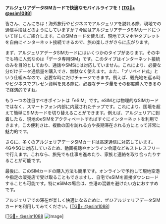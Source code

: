 **アルジェリアデータSIMカードで快適なモバイルライフを！[[TG💪+ @esim1088](https://t.me/s/esim1088)]**

皆さん、こんにちは！海外旅行やビジネスでアルジェリアを訪れる際、現地での通信手段はどのようにしていますか？今回はアルジェリアデータSIMカードについて詳しくご紹介します。このSIMカードを使えば、現地でスマホやタブレットを自由にインターネット接続できるので、旅の楽しさがさらに広がります。

まず、アルジェリアデータSIMカードにはいくつかのタイプがあります。その中でも特に人気なのは「データ専用SIM」です。このタイプはインターネット接続のみを目的としており、通話やSMSには対応していません。これにより、必要な分だけデータ通信量を購入でき、無駄なく使えます。また、「プリペイド式」という仕組みなので、必要な時にだけチャージできます。例えば、観光地を巡る時やビジネスでプレゼン資料を見る際に、必要なデータ量をその都度購入できるので経済的ですね。

もう一つの注目すべきポイントは「eSIM」です。eSIMとは物理的なSIMカードではなく、スマートフォン内部に内蔵されたチップです。これにより、国境を超えて簡単にSIMカードを切り替えることができます。例えば、アルジェリアに到着したら、現地のeSIMをアクティベートすればすぐにインターネットを利用できます。この便利さは、複数の国を訪れる方や長期滞在される方にとって非常に魅力的です。

さらに、多くのアルジェリアデータSIMカードは高速通信に対応しています。4Gや5Gに対応しているため、動画視聴やオンライン会議などもストレスフリーで行えます。これなら、旅先でも仕事を進めたり、家族と連絡を取り合ったりすることが可能です。

最後に、このSIMカードの購入方法も簡単です。オンラインで予約して現地空港や指定の販売店で受け取ることもできますし、自宅でeSIMを直接ダウンロードすることも可能です。特にeSIMの場合は、空港の混雑を避けたい方におすすめです。

アルジェリアでの滞在が楽しく快適になるために、ぜひアルジェリアデータSIMカードを利用してみてください。[[TG💪+ @esim1088](https://t.me/s/esim1088)]

[[TG💪+ @esim1088](https://t.me/s/esim1088) ![Image](https://i.postimg.cc/Y0z9fWf4/image.png)]
